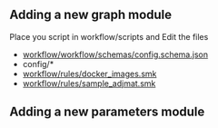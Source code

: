 ## Adding a new graph module

Place you script in workflow/scripts and Edit the files 

- [workflow/workflow/schemas/config.schema.json](workflow/workflow/schemas/config.schema.json)
- config/*
- [workflow/rules/docker_images.smk](workflow/rules/docker_images.smk)
- [workflow/rules/sample_adjmat.smk](workflow/rules/sample_adjmat.smk) 

## Adding a new parameters module

